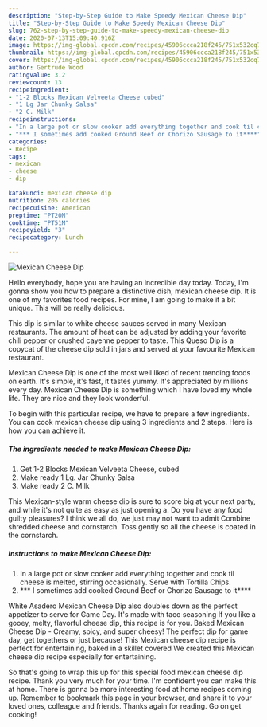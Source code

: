 ```yaml
---
description: "Step-by-Step Guide to Make Speedy Mexican Cheese Dip"
title: "Step-by-Step Guide to Make Speedy Mexican Cheese Dip"
slug: 762-step-by-step-guide-to-make-speedy-mexican-cheese-dip
date: 2020-07-13T15:09:40.916Z
image: https://img-global.cpcdn.com/recipes/45906ccca218f245/751x532cq70/mexican-cheese-dip-recipe-main-photo.jpg
thumbnail: https://img-global.cpcdn.com/recipes/45906ccca218f245/751x532cq70/mexican-cheese-dip-recipe-main-photo.jpg
cover: https://img-global.cpcdn.com/recipes/45906ccca218f245/751x532cq70/mexican-cheese-dip-recipe-main-photo.jpg
author: Gertrude Wood
ratingvalue: 3.2
reviewcount: 13
recipeingredient:
- "1-2 Blocks Mexican Velveeta Cheese cubed"
- "1 Lg Jar Chunky Salsa"
- "2 C. Milk"
recipeinstructions:
- "In a large pot or slow cooker add everything together and cook til cheese is melted, stirring occasionally. Serve with Tortilla Chips."
- "*** I sometimes add cooked Ground Beef or Chorizo Sausage to it****"
categories:
- Recipe
tags:
- mexican
- cheese
- dip

katakunci: mexican cheese dip 
nutrition: 205 calories
recipecuisine: American
preptime: "PT20M"
cooktime: "PT51M"
recipeyield: "3"
recipecategory: Lunch

---
```



![Mexican Cheese Dip](https://img-global.cpcdn.com/recipes/45906ccca218f245/751x532cq70/mexican-cheese-dip-recipe-main-photo.jpg)

Hello everybody, hope you are having an incredible day today. Today, I'm gonna show you how to prepare a distinctive dish, mexican cheese dip. It is one of my favorites food recipes. For mine, I am going to make it a bit unique. This will be really delicious.

This dip is similar to white cheese sauces served in many Mexican restaurants. The amount of heat can be adjusted by adding your favorite chili pepper or crushed cayenne pepper to taste. This Queso Dip is a copycat of the cheese dip sold in jars and served at your favourite Mexican restaurant.

Mexican Cheese Dip is one of the most well liked of recent trending foods on earth. It's simple, it's fast, it tastes yummy. It's appreciated by millions every day. Mexican Cheese Dip is something which I have loved my whole life. They are nice and they look wonderful.


To begin with this particular recipe, we have to prepare a few ingredients. You can cook mexican cheese dip using 3 ingredients and 2 steps. Here is how you can achieve it.

<!--inarticleads1-->

##### The ingredients needed to make Mexican Cheese Dip:

1. Get 1-2 Blocks Mexican Velveeta Cheese, cubed
1. Make ready 1 Lg. Jar Chunky Salsa
1. Make ready 2 C. Milk


This Mexican-style warm cheese dip is sure to score big at your next party, and while it&#39;s not quite as easy as just opening a. Do you have any food guilty pleasures? I think we all do, we just may not want to admit Combine shredded cheese and cornstarch. Toss gently so all the cheese is coated in the cornstarch. 

<!--inarticleads2-->

##### Instructions to make Mexican Cheese Dip:

1. In a large pot or slow cooker add everything together and cook til cheese is melted, stirring occasionally. Serve with Tortilla Chips.
1. *** I sometimes add cooked Ground Beef or Chorizo Sausage to it****


White Asadero Mexican Cheese Dip also doubles down as the perfect appetizer to serve for Game Day. It&#39;s made with taco seasoning If you like a gooey, melty, flavorful cheese dip, this recipe is for you. Baked Mexican Cheese Dip - Creamy, spicy, and super cheesy! The perfect dip for game day, get togethers or just because! This Mexican cheese dip recipe is perfect for entertaining, baked in a skillet covered We created this Mexican cheese dip recipe especially for entertaining. 

So that's going to wrap this up for this special food mexican cheese dip recipe. Thank you very much for your time. I'm confident you can make this at home. There is gonna be more interesting food at home recipes coming up. Remember to bookmark this page in your browser, and share it to your loved ones, colleague and friends. Thanks again for reading. Go on get cooking!
